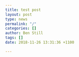 ```yaml
---
title: test post
layout: post
type: news
permalink: "/"
categories: []
author: Ben Still
tags: []
date: 2018-11-26 13:31:36 +1100

---
```

